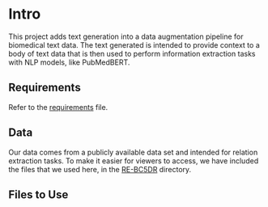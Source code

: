 # Intro

This project adds text generation into a data augmentation pipeline for biomedical text data. The text generated is intended to provide context to a body of text data that is then used to perform 
information extraction tasks with NLP models, like PubMedBERT.

## Requirements

Refer to the [requirements](REQUIREMENTS.txt) file.

## Data

Our data comes from a publicly available data set and intended for relation extraction tasks. To make it easier for viewers to access, we have included the files that we used here, in the [RE-BC5DR](RE-BC5DR/) directory.

## Files to Use

